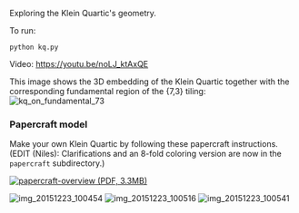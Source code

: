 Exploring the Klein Quartic's geometry.

To run: 

    python kq.py

Video: https://youtu.be/noLJ_ktAxQE

This image shows the 3D embedding of the Klein Quartic together with the corresponding fundamental region of the {7,3} tiling:
![kq_on_fundamental_73](https://cloud.githubusercontent.com/assets/647092/11603274/88411e40-9ad8-11e5-9509-92f51272621f.png)

### Papercraft model ###

Make your own Klein Quartic by following these papercraft instructions.
(EDIT (Niles): Clarifications and an 8-fold coloring version are now in the `papercraft`
subdirectory.)

[![papercraft-overview](https://cloud.githubusercontent.com/assets/647092/12025772/eda778ae-ada9-11e5-96dc-7a423e48a899.png)  (PDF, 3.3MB)](https://github.com/timhutton/klein-quartic/releases/download/0.1/KleinQuartic-papercraft-instructions_all.pdf)


![img_20151223_100454](https://cloud.githubusercontent.com/assets/647092/12025864/f3761b04-adaa-11e5-9a79-daad33d30248.jpg)
![img_20151223_100516](https://cloud.githubusercontent.com/assets/647092/12025865/f3963632-adaa-11e5-899b-b826f0c8bebd.jpg)
![img_20151223_100541](https://cloud.githubusercontent.com/assets/647092/12025866/f3992284-adaa-11e5-81ae-2ff7ef05b0c6.jpg)

